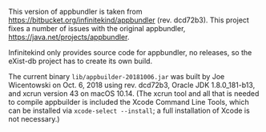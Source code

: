 This version of appbundler is taken from https://bitbucket.org/infinitekind/appbundler (rev. dcd72b3). This project fixes a number of issues with the original appbundler, https://java.net/projects/appbundler.

Infinitekind only provides source code for appbundler, no releases, so the eXist-db project has to create its own build.

The current binary `lib/appbuilder-20181006.jar` was built by Joe Wicentowski on Oct. 6, 2018 using rev. dcd72b3, Oracle JDK 1.8.0_181-b13, and xcrun version 43 on macOS 10.14. (The xcrun tool and all that is needed to compile appbuilder is included the Xcode Command Line Tools, which can be installed via `xcode-select --install`; a full installation of Xcode is not necessary.)
